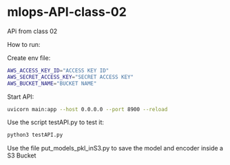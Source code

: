 # mlops-API-class-02
APi from class 02 

How to run:

Create env file:
```bash
AWS_ACCESS_KEY_ID="ACCESS KEY ID"
AWS_SECRET_ACCESS_KEY="SECRET ACCESS KEY"
AWS_BUCKET_NAME="BUCKET NAME"
```

Start API:
```bash
uvicorn main:app --host 0.0.0.0 --port 8900 --reload
```

Use the script testAPI.py to test it:
```bash
python3 testAPI.py
```

Use the file put_models_pkl_inS3.py to save the model and encoder inside a S3 Bucket